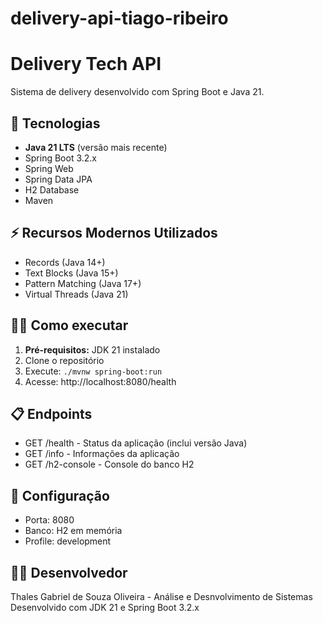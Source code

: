 # delivery-api-tiago-ribeiro

# Delivery Tech API


Sistema de delivery desenvolvido com Spring Boot e Java 21.


## 🚀 Tecnologias
- **Java 21 LTS** (versão mais recente)
- Spring Boot 3.2.x
- Spring Web
- Spring Data JPA
- H2 Database
- Maven


## ⚡ Recursos Modernos Utilizados
- Records (Java 14+)
- Text Blocks (Java 15+)
- Pattern Matching (Java 17+)
- Virtual Threads (Java 21)


## 🏃‍♂️ Como executar
1. **Pré-requisitos:** JDK 21 instalado
2. Clone o repositório
3. Execute: `./mvnw spring-boot:run`
4. Acesse: http://localhost:8080/health


## 📋 Endpoints
- GET /health - Status da aplicação (inclui versão Java)
- GET /info - Informações da aplicação
- GET /h2-console - Console do banco H2


## 🔧 Configuração
- Porta: 8080
- Banco: H2 em memória
- Profile: development


## 👨‍💻 Desenvolvedor
Thales Gabriel de Souza Oliveira - Análise e Desnvolvimento de Sistemas  
Desenvolvido com JDK 21 e Spring Boot 3.2.x
